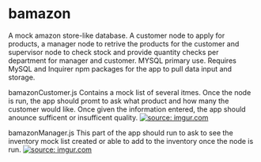 # bamazon

A mock amazon store-like database. A customer node to apply for products, a manager node to retrive the products for the customer and supervisor node to check stock and provide quantity checks per department for manager and customer. MYSQL primary use.
Requires MySQL and Inquirer npm packages for the app to pull data input and storage.

bamazonCustomer.js
  Contains a mock list of several itmes. Once the node is run, the app should promt to ask what product and how many the customer would like. Once given the information entered, the app should anounce sufficent or insufficent quality. 
  <a href="https://imgur.com/bqPHDhQ"><img src="https://i.imgur.com/bqPHDhQ.jpg?1" title="source: imgur.com" /></a>
  
  
  bamazonManager.js
    This part of the app should run to ask to see the inventory mock list created or able to add to the inventory once the node is run.
      <a href="https://imgur.com/4QhWM6f"><img src="https://i.imgur.com/4QhWM6f.jpg?1" title="source: imgur.com" /></a>


